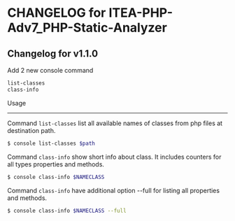 CHANGELOG for ITEA-PHP-Adv7_PHP-Static-Analyzer 
==========================

Changelog for v1.1.0
---------------------

Add 2 new console command

```bash
list-classes
class-info
```

Usage
_____
Command `list-classes` list all available names of classes from php files at destination path.
```bash
$ console list-classes $path
```

Command `class-info` show short info about class. It includes counters for all types properties and methods.
```bash
$ console class-info $NAMECLASS
```

Command `class-info` have additional option --full for listing all properties and methods.
```bash
$ console class-info $NAMECLASS --full
```
